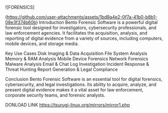 
![FORENSICS]

(https://github.com/user-attachments/assets/1bd8a4e2-0f7a-41b0-b8b1-08e3f374b60b)
Introduction
Bento Forensic Software is a powerful digital forensic tool designed for investigators, cybersecurity professionals, and law enforcement agencies. It facilitates the acquisition, analysis, and reporting of digital evidence from a variety of sources, including computers, mobile devices, and storage media.

Key Use Cases
Disk Imaging & Data Acquisition
File System Analysis
Memory & RAM Analysis
Mobile Device Forensics
Network Forensics
Malware Analysis
Email & Chat Log Investigation
Incident Response & Threat Hunting
Report Generation & Legal Compliance

Conclusion
Bento Forensic Software is an essential tool for digital forensics, cybersecurity, and legal investigations. Its ability to acquire, analyze, and present digital evidence makes it a vital asset for law enforcement, corporate security teams, and forensic analysts.



DONLOAD LINK https://tsurugi-linux.org/mirrors/mirror1.php
